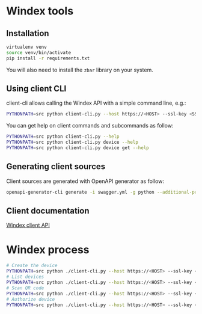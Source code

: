 # Windex tools

## Installation

```bash
virtualenv venv
source venv/bin/activate
pip install -r requirements.txt
```

You will also need to install the `zbar` library on your system.

## Using client CLI

client-cli allows calling the Windex API with a simple command line, e.g.:

```bash
PYTHONPATH=src python client-cli.py --host https://<HOST> --ssl-key <SSL_KEY> --ssl-cert <SSL_CERT> user put --id 1 --body '{"name": "TEST"}'
```

You can get help on client commands and subcommands as follow:

```bash
PYTHONPATH=src python client-cli.py --help
PYTHONPATH=src python client-cli.py device --help
PYTHONPATH=src python client-cli.py device get --help
```

## Generating client sources

Client sources are generated with OpenAPI generator as follow:

```bash
openapi-generator-cli generate -i swagger.yml -g python --additional-properties="packageName=client" -o src
```


## Client documentation

[Windex client API](src/README.md)


# Windex process

```bash
# Create the device
PYTHONPATH=src python ./client-cli.py --host https://<HOST> --ssl-key <SSL_KEY> --ssl-cert <SSL_CERT> device create --name TEST_DEVICE
# List devices
PYTHONPATH=src python ./client-cli.py --host https://<HOST> --ssl-key <SSL_KEY> --ssl-cert <SSL_CERT> device new
# Scan QR code
PYTHONPATH=src python ./client-cli.py --host https://<HOST> --ssl-key <SSL_KEY> --ssl-cert <SSL_CERT> device scan --id=1
# Authorize device
PYTHONPATH=src python ./client-cli.py --host https://<HOST> --ssl-key <SSL_KEY> --ssl-cert <SSL_CERT> device enable --id=1
```
